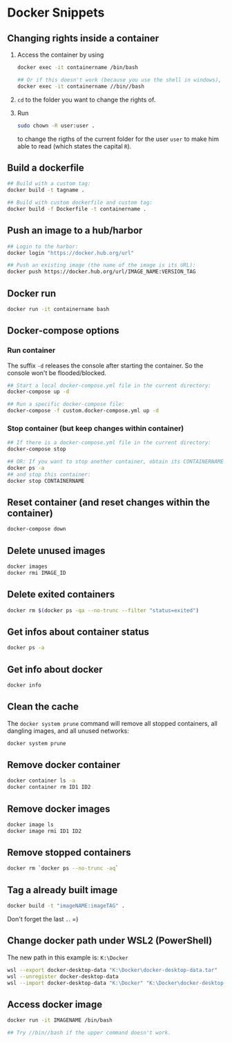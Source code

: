 # Docker Snippets

## Changing rights inside a container

1. Access the container by using

    ```bash
    docker exec -it containername /bin/bash

    ## Or if this doesn't work (because you use the shell in windows), try:
    docker exec -it containername //bin//bash
    ```

2. `cd` to the folder you want to change the rights of.
3. Run

    ```bash
    sudo chown -R user:user .
    ```

    to change the rigths of the current folder for the user `user` to make him able to read (which states the capital `R`).

## Build a dockerfile

```bash
## Build with a custom tag:
docker build -t tagname .

## Build with custom dockerfile and custom tag:
docker build -f Dockerfile -t containername .
```

## Push an image to a hub/harbor

```bash
## Login to the harbor:
docker login "https://docker.hub.org/url"

## Push an existing image (the name of the image is its URL):
docker push https://docker.hub.org/url/IMAGE_NAME:VERSION_TAG
```

## Docker run

```bash
docker run -it containername bash
```

## Docker-compose options

### Run container

The suffix `-d` releases the console after starting the container. So the console won't be flooded/blocked.

```bash
## Start a local docker-compose.yml file in the current directory:
docker-compose up -d

## Run a specific docker-compose file:
docker-compose -f custom.docker-compose.yml up -d
```

### Stop container (but keep changes within container)

```bash
## If there is a docker-compose.yml file in the current directory:
docker-compose stop

## OR: If you want to stop another container, obtain its CONTAINERNAME by running:
docker ps -a
## and stop this container:
docker stop CONTAINERNAME
```

## Reset container (and reset changes within the container)

```bash
docker-compose down
```

## Delete unused images

```bash
docker images
docker rmi IMAGE_ID
```

## Delete exited containers

```bash
docker rm $(docker ps -qa --no-trunc --filter "status=exited")
```

## Get infos about container status

```bash
docker ps -a
```

## Get info about docker

```bash
docker info
```

## Clean the cache

The `docker system prune` command will remove all stopped containers, all dangling images, and all unused networks:

```bash
docker system prune
```

## Remove docker container

```bash
docker container ls -a
docker container rm ID1 ID2
```

## Remove docker images

```bash
docker image ls
docker image rmi ID1 ID2
```

## Remove stopped containers

```bash
docker rm `docker ps --no-trunc -aq`
```

## Tag a already built image

```bash
docker build -t "imageNAME:imageTAG" .
```

Don't forget the last `.`. =)

## Change docker path under WSL2 (PowerShell)

The new path in this example is: `K:\Docker`

```bash
wsl --export docker-desktop-data "K:\Docker\docker-desktop-data.tar"
wsl --unregister docker-desktop-data
wsl --import docker-desktop-data "K:\Docker" "K:\Docker\docker-desktop-data.tar" --version 2
```

## Access docker image

```bash
docker run -it IMAGENAME /bin/bash

## Try //bin//bash if the upper command doesn't work.
```

